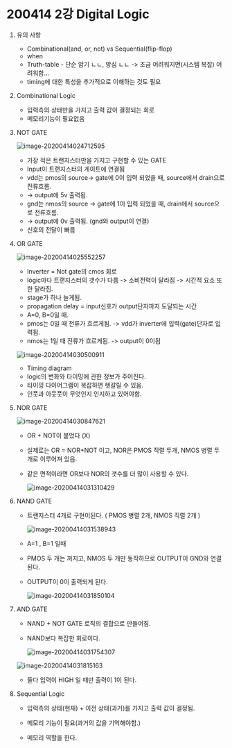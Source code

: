 # 200414 2강 Digital Logic

1. 유의 사항
   - Combinational(and, or, not) vs Sequential(flip-flop)
   - when
   - Truth-table - 단순 암기 ㄴㄴ, 방심 ㄴㄴ -> 조금 어려워지면(시스템 복잡) 어려워함...
   - timing에 대한 특성을 추가적으로 이해하는 것도 필요



2. Combinational Logic

   - 입력측의 상태만을 가지고 출력 값이 결정되는 회로
   - 메모리기능이 필요없음

   

3. NOT GATE

   ![image-20200414024712595](200414%202%EA%B0%95%20Digital%20Logic.assets/image-20200414024712595.png)

   - 가장 적은 트랜지스터만을 가지고 구현할 수 있는 GATE
   - Input이 트랜지스터의 게이트에 연결됨
   - vdd는 pmos의 source-> gate에 0이 입력 되었을 때, source에서 drain으로 전류흐름.
   - -> output에 5v 출력됨.
   - gnd는 nmos의 source -> gate에 1이 입력 되었을 때, drain에서 source으로 전류흐름.
   - -> output에 0v 출력됨. (gnd와 output이 연결)
   - 신호의 전달이 빠름



4. OR GATE

   ![image-20200414025552257](200414%202%EA%B0%95%20Digital%20Logic.assets/image-20200414025552257.png)

   - Inverter = Not gate의 cmos 회로
   - logic마다 트랜지스터의 갯수가 다름 -> 소비전력이 달라짐 -> 시간적 요소 또한 달라짐.
   - stage가 하나 늘게됨.
   - propagation delay = input신호가 output단자까지 도달되는 시간
   - A=0, B=0일 때.
   - pmos는 0일 때 전류가 흐르게됨. -> vdd가 inverter에 입력(gate)단자로 입력됨.
   - nmos는 1일 때 전류가 흐르게됨. -> output이 0이됨

   

   ![image-20200414030500911](200414%202%EA%B0%95%20Digital%20Logic.assets/image-20200414030500911.png)

   - Timing diagram
   - logic의 변화와 타이밍에 관한 정보가 주어진다.
   - 타이밍 다이어그램이 복잡하면 헷갈릴 수 있음.
   - 인풋과 아웃풋이 무엇인지 인지하고 있어야함.



5. NOR GATE

   ![image-20200414030847621](200414%202%EA%B0%95%20Digital%20Logic.assets/image-20200414030847621.png)

   - OR + NOT이 붙었다 (X)

   - 실제로는 OR = NOR+NOT 이고, NOR은 PMOS 직렬 두개, NMOS 병렬 두개로 이루어져 있음.

   - 같은 면적이라면 OR보다 NOR의 갯수를 더 많이 사용할 수 있다.

     ![image-20200414031310429](200414%202%EA%B0%95%20Digital%20Logic.assets/image-20200414031310429.png)

6. NAND GATE

   - 트랜지스터 4개로 구현이된다. ( PMOS 병렬 2개, NMOS 직렬 2개 )

     ![image-20200414031538943](200414%202%EA%B0%95%20Digital%20Logic.assets/image-20200414031538943.png)

   - A=1 , B=1 일때

   - PMOS 두 개는 꺼지고, NMOS 두 개만 동작하므로 OUTPUT이 GND와 연결된다.

   - OUTPUT이 0이 출력되게 된다.

     ![image-20200414031850104](200414%202%EA%B0%95%20Digital%20Logic.assets/image-20200414031850104.png)

   

7. AND GATE

   - NAND + NOT GATE 로직의 결합으로 만들어짐.

   - NAND보다 복잡한 회로이다.

     ![image-20200414031754307](200414%202%EA%B0%95%20Digital%20Logic.assets/image-20200414031754307.png)

   ![image-20200414031815163](200414%202%EA%B0%95%20Digital%20Logic.assets/image-20200414031815163.png)

   - 둘다 입력이 HIGH 일 때만 출력이 1이 된다.

   

8. Sequential Logic

   - 입력측의 상태(현재) + 이전 상태(과거)를 가지고 출력 값이 결정됨.

   - 메모리 기능이 필요(과거의 값을 기억해야함.)
   - 메모리 역할을 한다.